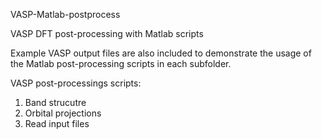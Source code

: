VASP-Matlab-postprocess

VASP DFT post-processing with Matlab scripts

Example VASP output files are also included to demonstrate the usage of the Matlab post-processing scripts in each subfolder.

VASP post-processings scripts:
1. Band strucutre
2. Orbital projections
3. Read input files


